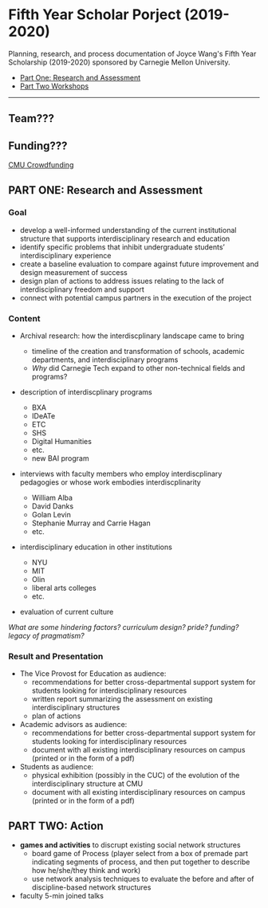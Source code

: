 # Fifth Year Scholar Porject (2019-2020)
Planning, research, and process documentation of Joyce Wang's Fifth Year Scholarship (2019-2020) sponsored by Carnegie Mellon University.

  - [Part One: Research and Assessment](#part-one-research-and-assessment)
  - [Part Two Workshops](#part-two-action)

---

## Team???

## Funding???
[CMU Crowdfunding](https://crowdfunding.cmu.edu/)

## PART ONE: Research and Assessment

### Goal 
- develop a well-informed understanding of the current institutional structure that supports interdisciplinary research and education
- identify specific problems that inhibit undergraduate students’ interdisciplinary experience
- create a baseline evaluation to compare against future improvement and design measurement of success
- design plan of actions to address issues relating to the lack of interdisciplinary freedom and support
- connect with potential campus partners in the execution of the project

### Content

- Archival research: how the interdiscplinary landscape came to bring
  - timeline of the creation and transformation of schools, academic departments, and interdisciplinary programs
  - *Why* did Carnegie Tech expand to other non-technical fields and programs?
- description of interdiscplinary programs
  - BXA
  - IDeATe
  - ETC
  - SHS
  - Digital Humanities
  - etc.
  - new BAI program
- interviews with faculty members who employ interdiscplinary pedagogies or whose work embodies interdiscplinarity
  - William Alba
  - David Danks
  - Golan Levin
  - Stephanie Murray and Carrie Hagan
  - etc.
- interdisciplinary education in other institutions
  - NYU
  - MIT
  - Olin
  - liberal arts colleges
  - etc.

- evaluation of current culture

*What are some hindering factors? curriculum design? pride? funding? legacy of pragmatism?*


### Result and Presentation
- The Vice Provost for Education as audience:
  - recommendations for better cross-departmental support system for students looking for interdisciplinary resources
  - written report summarizing the assessment on existing interdisciplinary structures
  - plan of actions
- Academic advisors as audience:
  - recommendations for better cross-departmental support system for students looking for interdisciplinary resources
  - document with all existing interdisciplinary resources on campus (printed or in the form of a pdf) 
- Students as audience: 
  - physical exhibition (possibly in the CUC) of the evolution of the interdisciplinary structure at CMU
  - document with all existing interdisciplinary resources on campus (printed or in the form of a pdf) 

## PART TWO: Action
- **games and activities** to discrupt existing social network structures
  - board game of Process (player select from a box of premade part indicating segments of process, and then put together to describe how he/she/they think and work)
  - use network analysis techniques to evaluate the before and after of discipline-based network structures
- faculty 5-min joined talks